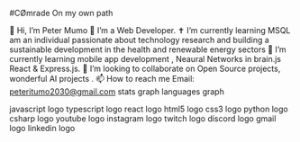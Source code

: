 #CØmrade
On my own path

👋 Hi, I’m Peter Mumo  👀 I’m a Web Developer. ✝️ I’m currently learning MSQL  am  an  individual  passionate  about  technology  research  and  building  a  sustainable   development  in  the  health and renewable  energy  sectors 🌱 I’m currently learning  mobile  app  development , Neaural Networks  in  brain.js  React & Express.js. 💞️ I’m looking to collaborate on Open Source projects, wonderful AI projects . 📫 How to reach me Email: peteritumo2030@gmail.com
stats graph languages graph


javascript logo  typescript logo  react logo  html5 logo  css3 logo  python logo  csharp logo
youtube logo instagram logo twitch logo discord logo gmail logo linkedin logo
